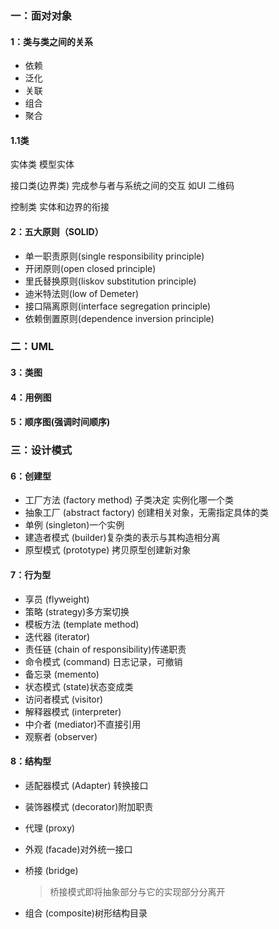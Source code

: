 ### 一：面对对象

#### 1：类与类之间的关系
+ 依赖
+ 泛化
+ 关联
+ 组合
+ 聚合

#### 1.1类

实体类 模型实体

接口类(边界类) 完成参与者与系统之间的交互 如UI 二维码

控制类 实体和边界的衔接

#### 2：五大原则（SOLID）
+ 单一职责原则(single responsibility principle)
+ 开闭原则(open closed principle)
+ 里氏替换原则(liskov substitution principle)
+ 迪米特法则(low of Demeter)
+ 接口隔离原则(interface segregation principle)
+ 依赖倒置原则(dependence inversion principle)


### 二：UML

#### 3：类图

#### 4：用例图

#### 5：顺序图(强调时间顺序)

### 三：设计模式

#### 6：创建型
+ 工厂方法 (factory method) 子类决定 实例化哪一个类
+ 抽象工厂 (abstract factory) 创建相关对象，无需指定具体的类 
+ 单例 (singleton)一个实例
+ 建造者模式 (builder)复杂类的表示与其构造相分离
+ 原型模式 (prototype) 拷贝原型创建新对象

#### 7：行为型
+ 享员 (flyweight)
+ 策略 (strategy)多方案切换
+ 模板方法 (template method)
+ 迭代器 (iterator)
+ 责任链 (chain of responsibility)传递职责
+ 命令模式 (command) 日志记录，可撤销
+ 备忘录 (memento)
+ 状态模式 (state)状态变成类
+ 访问者模式 (visitor)
+ 解释器模式 (interpreter)
+ 中介者 (mediator)不直接引用
+ 观察者 (observer)

#### 8：结构型
+ 适配器模式 (Adapter)  转换接口

+ 装饰器模式 (decorator)附加职责

+ 代理 (proxy)

+ 外观 (facade)对外统一接口

+ 桥接 (bridge)

  > 桥接模式即将抽象部分与它的实现部分分离开

+ 组合 (composite)树形结构目录
